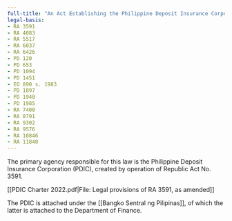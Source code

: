 ```yaml
---
full-title: "An Act Establishing the Philippine Deposit Insurance Corporation, Defining its Powers and Duties and for Other Purposes"
legal-basis:
- RA 3591
- RA 4083
- RA 5517
- RA 6037
- RA 6426
- PD 120
- PD 653
- PD 1094
- PD 1451
- EO 890 s. 1983
- PD 1897
- PD 1940
- PD 1985
- RA 7400
- RA 8791
- RA 9302
- RA 9576
- RA 10846
- RA 11840
---
```


The primary agency responsible for this law is the Philippine Deposit Insurance Corporation (PDIC), created by operation of Republic Act No. 3591. 

[[PDIC Charter 2022.pdf|File: Legal provisions of RA 3591, as amended]]

The PDIC is attached under the [[Bangko Sentral ng Pilipinas]], of which the latter is attached to the Department of Finance.

